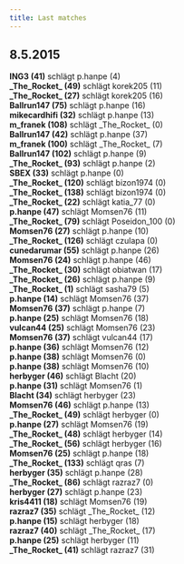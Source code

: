 ```yaml
---
title: Last matches
---
```


<div class="matchesOfDay"><div><h2>8.5.2015</h2></div><div><b>ING3 (41)</b><span> schlägt p.hanpe (4)</span></div><div><b>_The_Rocket_ (49)</b><span> schlägt korek205 (11)</span></div><div><b>_The_Rocket_ (27)</b><span> schlägt korek205 (16)</span></div><div><b>Ballrun147 (75)</b><span> schlägt p.hanpe (16)</span></div><div><b>mikecardhifi (32)</b><span> schlägt p.hanpe (13)</span></div><div><b>m_franek (108)</b><span> schlägt _The_Rocket_ (0)</span></div><div><b>Ballrun147 (42)</b><span> schlägt p.hanpe (37)</span></div><div><b>m_franek (100)</b><span> schlägt _The_Rocket_ (7)</span></div><div><b>Ballrun147 (102)</b><span> schlägt p.hanpe (9)</span></div><div><b>_The_Rocket_ (93)</b><span> schlägt p.hanpe (2)</span></div><div><b>SBEX (33)</b><span> schlägt p.hanpe (0)</span></div><div><b>_The_Rocket_ (120)</b><span> schlägt bizon1974 (0)</span></div><div><b>_The_Rocket_ (138)</b><span> schlägt bizon1974 (0)</span></div><div><b>_The_Rocket_ (22)</b><span> schlägt katia_77 (0)</span></div><div><b>p.hanpe (47)</b><span> schlägt Momsen76 (11)</span></div><div><b>_The_Rocket_ (79)</b><span> schlägt Poseidon_100 (0)</span></div><div><b>Momsen76 (27)</b><span> schlägt p.hanpe (10)</span></div><div><b>_The_Rocket_ (126)</b><span> schlägt czulapa (0)</span></div><div><b>cunedarumar (55)</b><span> schlägt p.hanpe (26)</span></div><div><b>Momsen76 (24)</b><span> schlägt p.hanpe (46)</span></div><div><b>_The_Rocket_ (30)</b><span> schlägt obiatwan (17)</span></div><div><b>_The_Rocket_ (26)</b><span> schlägt p.hanpe (9)</span></div><div><b>_The_Rocket_ (1)</b><span> schlägt sasha79 (5)</span></div><div><b>p.hanpe (14)</b><span> schlägt Momsen76 (37)</span></div><div><b>Momsen76 (37)</b><span> schlägt p.hanpe (7)</span></div><div><b>p.hanpe (25)</b><span> schlägt Momsen76 (18)</span></div><div><b>vulcan44 (25)</b><span> schlägt Momsen76 (23)</span></div><div><b>Momsen76 (37)</b><span> schlägt vulcan44 (17)</span></div><div><b>p.hanpe (36)</b><span> schlägt Momsen76 (12)</span></div><div><b>p.hanpe (38)</b><span> schlägt Momsen76 (0)</span></div><div><b>p.hanpe (38)</b><span> schlägt Momsen76 (10)</span></div><div><b>herbyger (46)</b><span> schlägt Blacht (20)</span></div><div><b>p.hanpe (31)</b><span> schlägt Momsen76 (1)</span></div><div><b>Blacht (34)</b><span> schlägt herbyger (23)</span></div><div><b>Momsen76 (46)</b><span> schlägt p.hanpe (13)</span></div><div><b>_The_Rocket_ (49)</b><span> schlägt herbyger (0)</span></div><div><b>p.hanpe (27)</b><span> schlägt Momsen76 (19)</span></div><div><b>_The_Rocket_ (48)</b><span> schlägt herbyger (14)</span></div><div><b>_The_Rocket_ (56)</b><span> schlägt herbyger (16)</span></div><div><b>Momsen76 (25)</b><span> schlägt p.hanpe (18)</span></div><div><b>_The_Rocket_ (133)</b><span> schlägt qras (7)</span></div><div><b>herbyger (35)</b><span> schlägt p.hanpe (28)</span></div><div><b>_The_Rocket_ (86)</b><span> schlägt razraz7 (0)</span></div><div><b>herbyger (27)</b><span> schlägt p.hanpe (23)</span></div><div><b>kris4411 (18)</b><span> schlägt Momsen76 (19)</span></div><div><b>razraz7 (35)</b><span> schlägt _The_Rocket_ (12)</span></div><div><b>p.hanpe (15)</b><span> schlägt herbyger (18)</span></div><div><b>razraz7 (40)</b><span> schlägt _The_Rocket_ (17)</span></div><div><b>p.hanpe (25)</b><span> schlägt herbyger (11)</span></div><div><b>_The_Rocket_ (41)</b><span> schlägt razraz7 (31)</span></div></div>